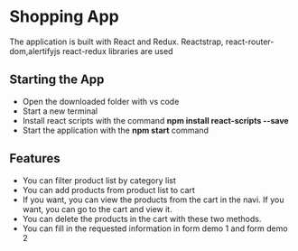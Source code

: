 # Shopping App

The application is built with React and Redux. Reactstrap, react-router-dom,alertifyjs react-redux libraries are used

## Starting the App

* Open the downloaded folder with vs code
* Start a new terminal
* Install react scripts with the command **npm install react-scripts --save**
* Start the application with the **npm start** command

## Features

* You can filter product list by category list
* You can add products from product list to cart
* If you want, you can view the products from the cart in the navi. If you want, you can go to the cart and view it.
* You can delete the products in the cart with these two methods.
* You can fill in the requested information in form demo 1 and form demo 2